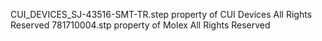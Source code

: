 CUI_DEVICES_SJ-43516-SMT-TR.step property of CUI Devices All Rights Reserved
781710004.stp property of Molex All Rights Reserved